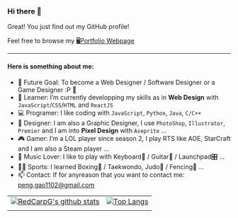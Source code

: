 ### Hi there 👋

Great! You just find out my GitHub profile!

Feel free to browse my 🖥[Portfolio Webpage](https://redcarpg.github.io/)

--------------------------------------------------------------

#### Here is something about me:

- 🔮 Future Goal: To become a Web Designer / Software Designer or a Game Designer :P 🎯
- 🌱 Learner: I’m currently developping my skills as in **Web Design** with `JavaScript`/`CSS`/`HTML` and `ReactJS`
- 💻 Programer: I like coding with `JavaScript`, `Python`, `Java`, `C/C++`
- 🎨 Designer: I am also a Graphic Designer, I use `PhotoShop`, `Illustrator`, `Premier` and I am into **Pixel Design** with `Aseprite` ...
- 🎮 Gamer: I’m a LOL player since season 2, I play RTS like AOE, StarCraft and I am also a Steam player ...
- 🎵 Music Lover: I like to play with Keyboard🎹 / Guitar🎸 / Launchpad🎛 ...
- 🏃‍♂️ Sports: I learned Boxing🥊 / Taekwondo, Judo🥋 / Fencing🤺 ...
- 📫 Contact: If for anyreason that you want to contact me: peng.gao1102@gmail.com

|       |       |
| ----- | ----- |
| [![RedCarpG's github stats](https://github-readme-stats.vercel.app/api?username=REDCARPG&theme=gruvbox)](https://github.com/REDCARPG/github-readme-stats) | [![Top Langs](https://github-readme-stats.vercel.app/api/top-langs/?username=REDCARPG&layout=compact&theme=gruvbox)](https://github.com/REDCARPG/github-readme-stats) |
|       |       |
